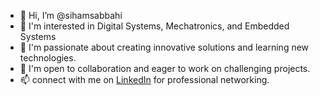 - 👋 Hi, I’m @sihamsabbahi
- 🌱 I'm interested in Digital Systems, Mechatronics, and Embedded Systems
- 👀 I'm passionate about creating innovative solutions and learning new technologies.
- 💞️ I'm open to collaboration and eager to work on challenging projects.
- 📫 connect with me on [LinkedIn](https://www.linkedin.com/in/siham-sabbahi-1) for professional networking.


